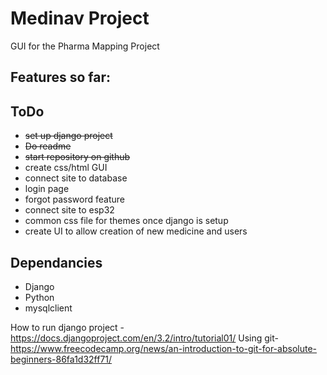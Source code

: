 # Medinav Project

GUI for the Pharma Mapping Project

## Features so far:


## ToDo
- ~~set up django project~~
- ~~Do readme~~
- ~~start repository on github~~
- create css/html GUI
- connect site to database
- login page
- forgot password feature
- connect site to esp32
- common css file for themes once django is setup
- create UI to allow creation of new medicine and users

## Dependancies
 - Django
 - Python
 - mysqlclient
 


How to run django project - https://docs.djangoproject.com/en/3.2/intro/tutorial01/
Using git- https://www.freecodecamp.org/news/an-introduction-to-git-for-absolute-beginners-86fa1d32ff71/

